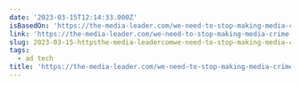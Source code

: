 ```yaml
---
date: '2023-03-15T12:14:33.000Z'
isBasedOn: 'https://the-media-leader.com/we-need-to-stop-making-media-crime-pay/'
link: 'https://the-media-leader.com/we-need-to-stop-making-media-crime-pay/'
slug: 2023-03-15-httpsthe-media-leadercomwe-need-to-stop-making-media-crime-pay
tags:
  - ad tech
title: 'https://the-media-leader.com/we-need-to-stop-making-media-crime-pay/'
---
```


